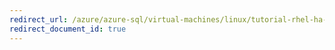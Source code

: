 ```yaml
---
redirect_url: /azure/azure-sql/virtual-machines/linux/tutorial-rhel-ha-stonith
redirect_document_id: true
---
```

